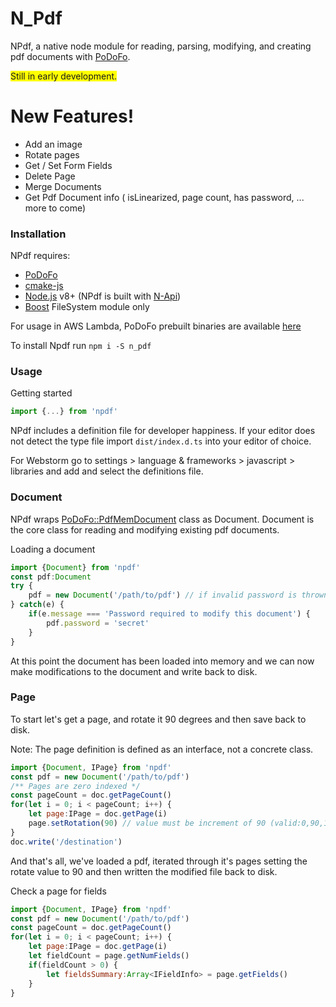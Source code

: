 # N_Pdf


NPdf, a native node module for reading, parsing, modifying, and creating pdf documents with [PoDoFo](http://podofo.sourceforge.net/index.html).

<span style="background-color:#FFFF00">Still in early development.</span>

# New Features!

 - Add an image
 - Rotate pages
 - Get / Set Form Fields
 - Delete Page
 - Merge Documents
 - Get Pdf Document info ( isLinearized, page count, has password, ... more to come)

### Installation

NPdf requires:
 - [PoDoFo](http://podofo.sourceforge.net/index.html)
 - [cmake-js](https://www.npmjs.com/package/cmake-js)
 - [Node.js](https://nodejs.org/) v8+ (NPdf is built with [N-Api](https://nodejs.org/dist/latest-v8.x/docs/api/n-api.html))
 - [Boost](http://www.boost.org/) FileSystem module only

For usage in AWS Lambda, PoDoFo prebuilt binaries are available [here](https://github.com/corymickelson/CommonPdf_PoDoFo)

To install Npdf run 
`npm i -S n_pdf`

### Usage

Getting started
``` javascript
import {...} from 'npdf'
```
NPdf includes a definition file for developer happiness. If your editor does not detect the type file import `dist/index.d.ts` into your editor of choice.

For Webstorm go to settings > language & frameworks > javascript > libraries and add and select the definitions file.

### Document

NPdf wraps [PoDoFo::PdfMemDocument](http://podofo.sourceforge.net/doc/html/classPoDoFo_1_1PdfMemDocument.html#ae72a4141ed85e8abda6a368b220854fa) class as Document. 
Document is the core class for reading and modifying existing pdf documents. 

Loading a document
``` javascript
import {Document} from 'npdf'
const pdf:Document
try {
    pdf = new Document('/path/to/pdf') // if invalid password is thrown set password
} catch(e) {
    if(e.message === 'Password required to modify this document') {
        pdf.password = 'secret'
    }
}
```

At this point the document has been loaded into memory and we can now make modifications to the document and write back to disk.

### Page

To start let's get a page, and rotate it 90 degrees and then save back to disk. 

Note: The page definition is defined as an interface, not a concrete class.

``` javascript
import {Document, IPage} from 'npdf'
const pdf = new Document('/path/to/pdf')
/** Pages are zero indexed */
const pageCount = doc.getPageCount()
for(let i = 0; i < pageCount; i++) {
    let page:IPage = doc.getPage(i)
    page.setRotation(90) // value must be increment of 90 (valid:0,90,180, 270)
}
doc.write('/destination')
```

And that's all, we've loaded a pdf, iterated through it's pages setting the rotate value to 90 and then written the modified file back to disk.

Check a page for fields
``` javascript
import {Document, IPage} from 'npdf'
const pdf = new Document('/path/to/pdf')
const pageCount = doc.getPageCount()
for(let i = 0; i < pageCount; i++) {
    let page:IPage = doc.getPage(i)
    let fieldCount = page.getNumFields()
    if(fieldCount > 0) {
        let fieldsSummary:Array<IFieldInfo> = page.getFields()
    }
}
```



